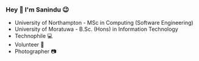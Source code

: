 ### Hey 👋  I'm  Sanindu  :wink:

-  University of Northampton - MSc in Computing (Software Engineering)
-  University of Moratuwa - B.Sc. (Hons) in Information Technology
-  Technophile  :computer:  <br/>
-  Volunteer  :open_hands:  <br/>
-  Photographer    :camera:  <br/>

<!--
**Sanindu/Sanindu** is a ✨ _special_ ✨ repository because its `README.md` (this file) appears on your GitHub profile.

Here are some ideas to get you started:

- 🔭 I’m currently working on ...
- 🌱 I’m currently learning ...
- 👯 I’m looking to collaborate on ...
- 🤔 I’m looking for help with ...
- 💬 Ask me about ...
- 📫 How to reach me: ...
- 😄 Pronouns: ...
- ⚡ Fun fact: ...
-->
